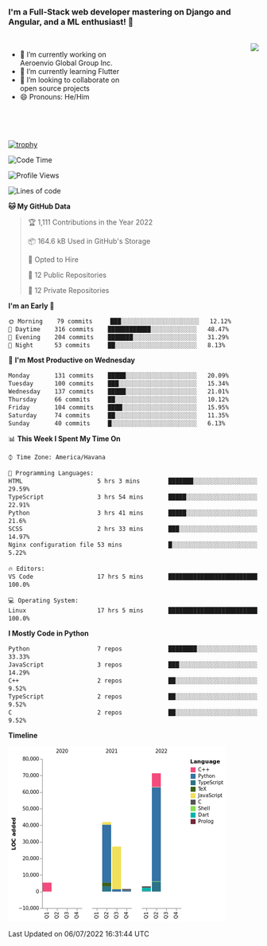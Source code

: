 ### I'm a Full-Stack web developer mastering on Django and Angular, and a ML enthusiast!  👋

<br/>

<img align="right" height="250"  src="https://media1.giphy.com/media/qgQUggAC3Pfv687qPC/giphy.gif?cid=ecf05e470ttfxgsj072btembitu1zn4ti3t3cdyg4jo5b3by&rid=giphy.gif&ct=g" />

 <div style="width:50%">
    <ul>
      <li>🔭 I’m currently working on Aeroenvio Global Group Inc.</li>
      <li>🌱 I’m currently learning Flutter</li>
      <li>👯 I’m looking to collaborate on open source projects</li>
      <li>😄 Pronouns: He/Him</li>
<!--       <li>⚡ Fun fact: I started my first professional project for a company as web dev without knowing any JS </li> -->
    </ul>
  </div>
  
<br/><br/><br/>

[![trophy](https://github-profile-trophy.vercel.app/?username=dfg-98&row=3&column=3&theme=monokai)](https://github.com/ryo-ma/github-profile-trophy)


<!--START_SECTION:waka-->
![Code Time](http://img.shields.io/badge/Code%20Time-304%20hrs%2032%20mins-blue)

![Profile Views](http://img.shields.io/badge/Profile%20Views-0-blue)

![Lines of code](https://img.shields.io/badge/From%20Hello%20World%20I%27ve%20Written-150%20Thousand%20lines%20of%20code-blue)

**🐱 My GitHub Data** 

> 🏆 1,111 Contributions in the Year 2022
 > 
> 📦 164.6 kB Used in GitHub's Storage 
 > 
> 💼 Opted to Hire
 > 
> 📜 12 Public Repositories 
 > 
> 🔑 12 Private Repositories  
 > 
**I'm an Early 🐤** 

```text
🌞 Morning    79 commits     ███░░░░░░░░░░░░░░░░░░░░░░   12.12% 
🌆 Daytime    316 commits    ████████████░░░░░░░░░░░░░   48.47% 
🌃 Evening    204 commits    ███████░░░░░░░░░░░░░░░░░░   31.29% 
🌙 Night      53 commits     ██░░░░░░░░░░░░░░░░░░░░░░░   8.13%

```
📅 **I'm Most Productive on Wednesday** 

```text
Monday       131 commits    █████░░░░░░░░░░░░░░░░░░░░   20.09% 
Tuesday      100 commits    ███░░░░░░░░░░░░░░░░░░░░░░   15.34% 
Wednesday    137 commits    █████░░░░░░░░░░░░░░░░░░░░   21.01% 
Thursday     66 commits     ██░░░░░░░░░░░░░░░░░░░░░░░   10.12% 
Friday       104 commits    ████░░░░░░░░░░░░░░░░░░░░░   15.95% 
Saturday     74 commits     ██░░░░░░░░░░░░░░░░░░░░░░░   11.35% 
Sunday       40 commits     █░░░░░░░░░░░░░░░░░░░░░░░░   6.13%

```


📊 **This Week I Spent My Time On** 

```text
⌚︎ Time Zone: America/Havana

💬 Programming Languages: 
HTML                     5 hrs 3 mins        ███████░░░░░░░░░░░░░░░░░░   29.59% 
TypeScript               3 hrs 54 mins       █████░░░░░░░░░░░░░░░░░░░░   22.91% 
Python                   3 hrs 41 mins       █████░░░░░░░░░░░░░░░░░░░░   21.6% 
SCSS                     2 hrs 33 mins       ███░░░░░░░░░░░░░░░░░░░░░░   14.97% 
Nginx configuration file 53 mins             █░░░░░░░░░░░░░░░░░░░░░░░░   5.22%

🔥 Editors: 
VS Code                  17 hrs 5 mins       █████████████████████████   100.0%

💻 Operating System: 
Linux                    17 hrs 5 mins       █████████████████████████   100.0%

```

**I Mostly Code in Python** 

```text
Python                   7 repos             ████████░░░░░░░░░░░░░░░░░   33.33% 
JavaScript               3 repos             ███░░░░░░░░░░░░░░░░░░░░░░   14.29% 
C++                      2 repos             ██░░░░░░░░░░░░░░░░░░░░░░░   9.52% 
TypeScript               2 repos             ██░░░░░░░░░░░░░░░░░░░░░░░   9.52% 
C                        2 repos             ██░░░░░░░░░░░░░░░░░░░░░░░   9.52%

```


**Timeline**

![Chart not found](https://raw.githubusercontent.com/dfg-98/dfg-98/main/charts/bar_graph.png) 


 Last Updated on 06/07/2022 16:31:44 UTC
<!--END_SECTION:waka-->
